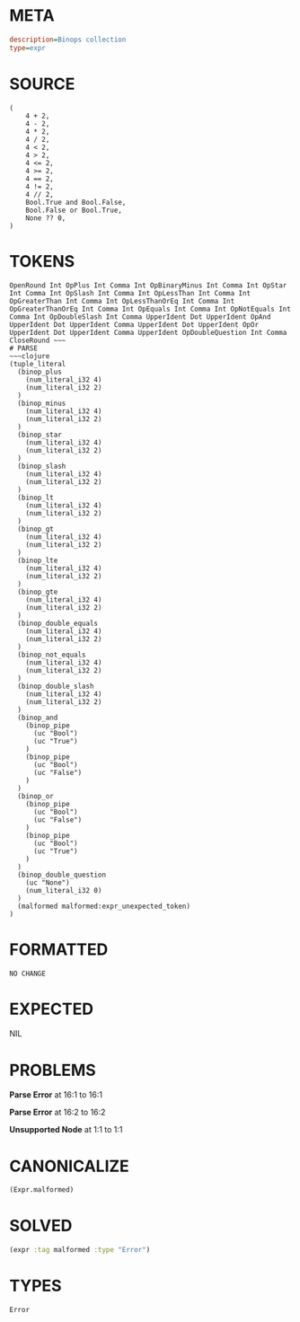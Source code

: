 # META
~~~ini
description=Binops collection
type=expr
~~~
# SOURCE
~~~roc
(
    4 + 2,
    4 - 2,
    4 * 2,
    4 / 2,
    4 < 2,
    4 > 2,
    4 <= 2,
    4 >= 2,
    4 == 2,
    4 != 2,
    4 // 2,
    Bool.True and Bool.False,
    Bool.False or Bool.True,
    None ?? 0,
)
~~~
# TOKENS
~~~text
OpenRound Int OpPlus Int Comma Int OpBinaryMinus Int Comma Int OpStar Int Comma Int OpSlash Int Comma Int OpLessThan Int Comma Int OpGreaterThan Int Comma Int OpLessThanOrEq Int Comma Int OpGreaterThanOrEq Int Comma Int OpEquals Int Comma Int OpNotEquals Int Comma Int OpDoubleSlash Int Comma UpperIdent Dot UpperIdent OpAnd UpperIdent Dot UpperIdent Comma UpperIdent Dot UpperIdent OpOr UpperIdent Dot UpperIdent Comma UpperIdent OpDoubleQuestion Int Comma CloseRound ~~~
# PARSE
~~~clojure
(tuple_literal
  (binop_plus
    (num_literal_i32 4)
    (num_literal_i32 2)
  )
  (binop_minus
    (num_literal_i32 4)
    (num_literal_i32 2)
  )
  (binop_star
    (num_literal_i32 4)
    (num_literal_i32 2)
  )
  (binop_slash
    (num_literal_i32 4)
    (num_literal_i32 2)
  )
  (binop_lt
    (num_literal_i32 4)
    (num_literal_i32 2)
  )
  (binop_gt
    (num_literal_i32 4)
    (num_literal_i32 2)
  )
  (binop_lte
    (num_literal_i32 4)
    (num_literal_i32 2)
  )
  (binop_gte
    (num_literal_i32 4)
    (num_literal_i32 2)
  )
  (binop_double_equals
    (num_literal_i32 4)
    (num_literal_i32 2)
  )
  (binop_not_equals
    (num_literal_i32 4)
    (num_literal_i32 2)
  )
  (binop_double_slash
    (num_literal_i32 4)
    (num_literal_i32 2)
  )
  (binop_and
    (binop_pipe
      (uc "Bool")
      (uc "True")
    )
    (binop_pipe
      (uc "Bool")
      (uc "False")
    )
  )
  (binop_or
    (binop_pipe
      (uc "Bool")
      (uc "False")
    )
    (binop_pipe
      (uc "Bool")
      (uc "True")
    )
  )
  (binop_double_question
    (uc "None")
    (num_literal_i32 0)
  )
  (malformed malformed:expr_unexpected_token)
)
~~~
# FORMATTED
~~~roc
NO CHANGE
~~~
# EXPECTED
NIL
# PROBLEMS
**Parse Error**
at 16:1 to 16:1

**Parse Error**
at 16:2 to 16:2

**Unsupported Node**
at 1:1 to 1:1

# CANONICALIZE
~~~clojure
(Expr.malformed)
~~~
# SOLVED
~~~clojure
(expr :tag malformed :type "Error")
~~~
# TYPES
~~~roc
Error
~~~
